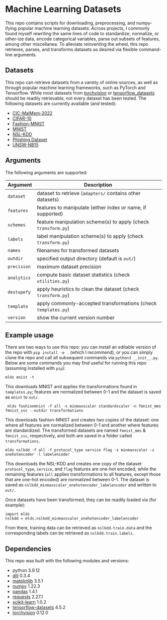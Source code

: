 # Machine Learning Datasets

This repo contains scripts for downloading, preprocessing, and numpy-ifying
popular machine learning datasets. Across projects, I commonly found myself
rewriting the same lines of code to standardize, normalize, or other-ize data,
encode categorical variables, parse out subsets of features, among other
miscellanea. To alleviate reinventing the wheel, this repo retrieves,
parses, and transforms datasets as desired via flexible command-line arguments.

## Datasets

This repo can retrieve datasets from a variety of online sources, as well as
through popular machine learning frameworks, such as PyTorch and Tensorflow.
While most datasets from
[torchvision](https://pytorch.org/vision/stable/datasets.html) or
[tensorflow_datasets](https://www.tensorflow.org/datasets) should be readily
retrievable, not every dataset has been tested. The following datasets are
currently available (and tested):

* [CIC-MalMem-2022](https://www.unb.ca/cic/datasets/malmem-2022.html)
* [CIFAR-10](https://www.cs.toronto.edu/~kriz/cifar.html)
* [Fashion-MNIST](https://github.com/zalandoresearch/fashion-mnist)
* [MNIST](http://yann.lecun.com/exdb/mnist/)
* [NSL-KDD](https://www.unb.ca/cic/datasets/nsl.html)
* [Phishing Dataset](https://www.fcsit.unimas.my/phishing-dataset)
* [UNSW-NB15](https://www.unsw.adfa.edu.au/unsw-canberra-cyber/cybersecurity/ADFA-NB15-Datasets/)

## Arguments

The following arguments are supported:

Argument   | Description
-----------|-----------
`dataset`  | dataset to retrieve (`adapters/` contains other datasets)
`features` | features to manipulate (either index or name, if supported)
`schemes`  | feature manipulation scheme(s) to apply (check `transform.py`)
`labels`   | label manipulation scheme(s) to apply (check `transform.py`)
`names`    | filenames for transformed datasets
`outdir`   | specified output directory (default is `out/`)
`precision`| maximum dataset precision
`analytics`| compute basic dataset statistics (check `utilities.py`)
`destupefy`| apply heuristics to clean the dataset (check `transform.py`)
`template` | apply commonly-accepted transformations (check `templates.py`)
`version`  | show the current version number

## Example usage

There are two ways to use this repo: you can install an editable version of the
repo with `pip install -e .` (which I recommend), or you can simply clone the
repo and call all subsequent commands via `python3 __init__.py`. Below are some
commands you may find useful for running this repo (assuming installed with
`pip`):

    mlds mnist -t

This downloads MNIST and applies the transformations found in `templates.py`;
features are normalized between 0-1 and the dataset is saved as `mnist` to
`out/`.

     mlds fashionmnist -f all -s minmaxscaler standardscaler -n fmnist_mms fmnist_ssc --outdir transformations

This downloads fashion-MNIST and creates two copies of the dataset: one where
all features are normalized between 0-1 and another where features are
standardized. The transformed datasets are named `fmnist_mms` & `fmnist_ssc`,
respectively, and both are saved in a folder called `transformations`.

    mlds nslkdd -f all -f protocol_type service flag -s minmaxscaler -s onehotencoder -l labelencoder

This downloads the NSL-KDD and creates one copy of the dataset:
`protocol_type`, `service`, and `flag` features are one-hot encoded, while the
remaining features (`all` applies transformations to all features, except those
that are one-hot encoded) are normalized between 0-1. The dataset is saved as
`nslkdd_minmaxscaler_onehotencoder_labelencoder` and written to `out/`.

Once datasets have been transformed, they can be readily loaded via (for
example):

    import mlds
    nslkdd = mlds.nslkdd_minmaxscaler_onehotencoder_labelencoder

From there, training data can be retrieved as `nslkdd.train.data` and the
corresponding labels can be retrieved as `nslkdd.train.labels`.

## Dependencies

This repo was built with the following modules and versions:

* python 3.9.12
* [dill](https://github.com/uqfoundation/dill) 0.3.4
* [matplotlib](https://matplotlib.org) 3.5.1
* [numpy](https://numpy.org) 1.22.3
* [pandas](https://pandas.pydata.org) 1.4.1
* [requests](https://docs.python-requests.org/en/latest/) 2.27.1
* [scikit-learn](https://scikit-learn.org/stable/) 1.0.2
* [tensorflow-datasets](https://www.tensorflow.org/datasets) 4.5.2
* [torchvision](https://pytorch.org/vision/stable/index.html) 0.12.0
